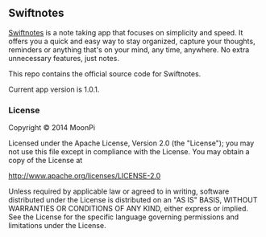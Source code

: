 ## Swiftnotes

[Swiftnotes](https://play.google.com/store/apps/details?id=com.moonpi.swiftnotes) is a note taking app that focuses on simplicity and speed. It offers you a quick and easy way to stay organized, capture your thoughts, reminders or anything that's on your mind, any time, anywhere. No extra unnecessary features, just notes.

This repo contains the official source code for Swiftnotes.

Current app version is 1.0.1.

### License

Copyright &copy; 2014 MoonPi

Licensed under the Apache License, Version 2.0 (the "License"); you may not use this file except in compliance with the License. You may obtain a copy of the License at

http://www.apache.org/licenses/LICENSE-2.0

Unless required by applicable law or agreed to in writing, software distributed under the License is distributed on an "AS IS" BASIS, WITHOUT WARRANTIES OR CONDITIONS OF ANY KIND, either express or implied. See the License for the specific language governing permissions and limitations under the License.
